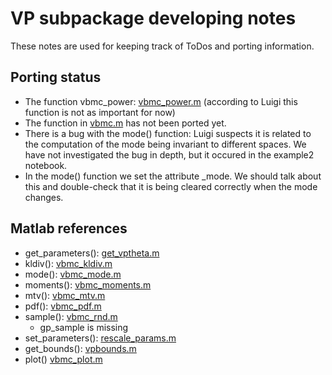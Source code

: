 # VP subpackage developing notes

These notes are used for keeping track of ToDos and porting information.

## Porting status
- The function vbmc_power: [vbmc_power.m](https://github.com/lacerbi/vbmc/blob/master/vbmc_power.m) (according to Luigi this function is not as important for now)
- The function in [vbmc.m](https://github.com/lacerbi/vbmc/blob/master/vbmc.m) has not been ported yet.
- There is a bug with the mode() function: Luigi suspects it is related to the computation of the mode being invariant to different spaces. We have not investigated the bug in depth, but it occured in the example2 notebook.
- In the mode() function we set the attribute \_mode. We should talk about this and double-check that it is being cleared correctly when the mode changes.

## Matlab references
- get_parameters(): [get_vptheta.m](https://github.com/lacerbi/vbmc/blob/master/misc/get_vptheta.m) 
- kldiv(): [vbmc_kldiv.m](https://github.com/lacerbi/vbmc/blob/master/vbmc_kldiv.m) 
- mode(): [vbmc_mode.m](https://github.com/lacerbi/vbmc/blob/master/vbmc_mode.m) 
- moments(): [vbmc_moments.m](https://github.com/lacerbi/vbmc/blob/master/vbmc_moments.m) 
- mtv(): [vbmc_mtv.m](https://github.com/lacerbi/vbmc/blob/master/vbmc_mtv.m)  
- pdf(): [vbmc_pdf.m](https://github.com/lacerbi/vbmc/blob/master/vbmc_pdf.m)  
- sample(): [vbmc_rnd.m](https://github.com/lacerbi/vbmc/blob/master/vbmc_rnd.m)
   - gp_sample is missing
- set_parameters(): [rescale_params.m](https://github.com/lacerbi/vbmc/blob/master/misc/rescale_params.m) 
- get_bounds(): [vpbounds.m](https://github.com/lacerbi/vbmc/blob/master/misc/vpbounds.m) 
- plot() [vbmc_plot.m](https://github.com/lacerbi/vbmc/blob/master/vbmc_plot.m)
